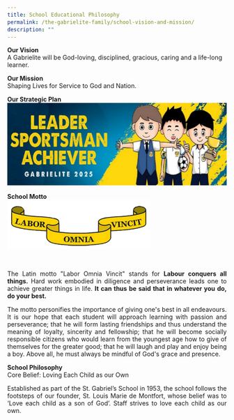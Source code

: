 ```yaml
---
title: School Educational Philosophy
permalink: /the-gabrielite-family/school-vision-and-mission/
description: ""
---
```

**Our Vision** <br>
A Gabrielite will be God-loving, disciplined, gracious, caring and a life-long learner.  
  
**Our Mission**  <br>
Shaping Lives for Service to God and Nation.  
  
**Our Strategic Plan** <br>
![](/images/Gabrielite%202025.jpeg)

**School Motto** <br>
<img src="/images/motto.gif" 
     style="width:65%">

<br>

<p align="justify"> 
The Latin motto "Labor Omnia Vincit" stands for
<b>Labour conquers all things.</b> Hard work embodied in diligence and perseverance leads one to achieve greater things in life. <b>It can thus be said that in whatever you do, do your best.</b>

<p align="justify"> The motto personifies the importance of giving one's best in all endeavours. It is our hope that each student will approach learning with passion and perseverance; that he will form lasting friendships and thus understand the meaning of loyalty, sincerity and fellowship; that he will become socially responsible citizens who would learn from the youngest age how to give of themselves for the greater good; that he will laugh and play and enjoy being a boy. Above all, he must always be mindful of God's grace and presence.
<br>
	
**School Philosophy**  <br>
Core Belief: Loving Each Child as our Own
<br>
	
<p align="justify"> Established as part of the St. Gabriel’s School in 1953, the school follows the footsteps of our founder, St. Louis Marie de Montfort, whose belief was to ‘Love each child as a son of God’. Staff strives to love each child as our own.